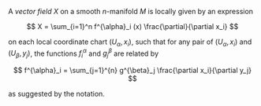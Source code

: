 A *vector field* $X$ on a smooth $n$-manifold $M$ is locally given by an expression

$$
X = \sum_{i=1}^n f^{\alpha}_i (x) \frac{\partial}{\partial x_i}
$$

on each local coordinate chart $(U_{\alpha}, x_i)$, such that for any pair of $(U_{\alpha}, x_i)$ and $(U_{\beta}, y_j)$, the functions $f^{\alpha}_i$ and $g^{\beta}_j$ are related by

$$
f^{\alpha}_i = \sum_{j=1}^{n} g^{\beta}_j \frac{\partial x_i}{\partial y_j}
$$

as suggested by the notation.
